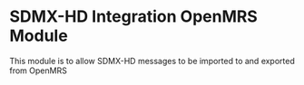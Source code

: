 SDMX-HD Integration OpenMRS Module
=========================================

This module is to allow SDMX-HD messages to be imported to and exported from OpenMRS
